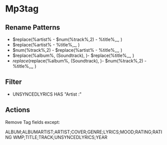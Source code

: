 # Mp3tag

## Rename Patterns

 - $replace(%artist% - $num(%track%,2) - %title%,_, )
 - $replace(%artist% - %title%,_, )
 - $num(%track%,2) - $replace(%artist% - %title%,_, )
 - $replace(%album%, (Soundtrack), )- $replace(%title%,_, )
 - $replace($replace(%album%, (Soundtrack), )- $num(%track%,2) - %title%,_, )

## Filter

 - UNSYNCEDLYRICS HAS "Artist :"

 ## Actions

 Remove Tag fields except:

 ALBUM;ALBUMARTIST;ARTIST;COVER;GENRE;LYRICS;MOOD;RATING;RATING WMP;TITLE;TRACK;UNSYNCEDLYRICS;YEAR

